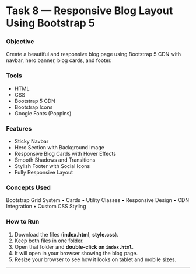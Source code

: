 # Task 8 — Responsive Blog Layout Using Bootstrap 5

### Objective
Create a beautiful and responsive blog page using Bootstrap 5 CDN with navbar, hero banner, blog cards, and footer.

### Tools
- HTML  
- CSS  
- Bootstrap 5 CDN  
- Bootstrap Icons  
- Google Fonts (Poppins)

### Features
- Sticky Navbar  
- Hero Section with Background Image  
- Responsive Blog Cards with Hover Effects  
- Smooth Shadows and Transitions  
- Stylish Footer with Social Icons  
- Fully Responsive Layout  

### Concepts Used
Bootstrap Grid System • Cards • Utility Classes • Responsive Design • CDN Integration • Custom CSS Styling

### How to Run
1. Download the files (**index.html**, **style.css**).  
2. Keep both files in one folder.  
3. Open that folder and **double-click on `index.html`**.  
4. It will open in your browser showing the blog page.  
5. Resize your browser to see how it looks on tablet and mobile sizes.

---
